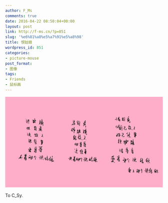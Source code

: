 ```yaml
---
author: F_Ms
comments: true
date: 2016-04-22 08:50:04+00:00
layout: post
link: http://f-ms.cn/?p=851
slug: '%e6%81%a8%e5%a7%91%e5%a8%98'
title: 恨姑娘
wordpress_id: 851
categories:
- picture-mouse
post_format:
- 图像
tags:
- Friends
- 鼠标画
---
```


![爱上那个恨姑娘_20160419](/img/post/wp/2016/04/爱上那个恨姑娘_20160419.png)


To C_Sy.
